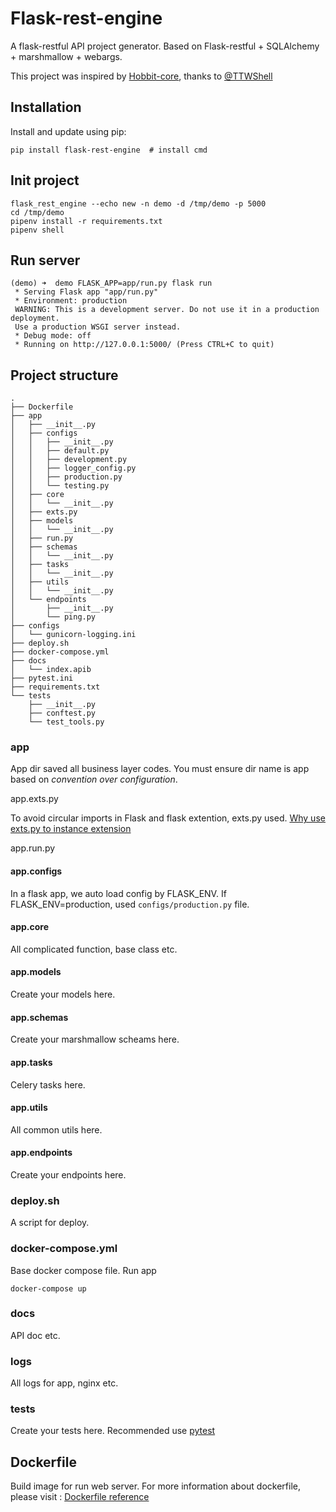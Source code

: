 # Flask-rest-engine

<!-- [![CircleCI](https://circleci.com/gh/TTWShell/Flask-rest-engine.svg?style=svg)](https://circleci.com/gh/TTWShell/Flask-rest-engine)
[![Documentation Status](https://readthedocs.org/projects/Flask-rest-engine/badge/?version=latest)](https://Flask-rest-engine.readthedocs.io/zh/latest/?badge=latest)
[![PyPi-Version](https://img.shields.io/pypi/v/Flask-rest-engine.svg)](https://img.shields.io/pypi/v/Flask-rest-engine.svg)
[![Python-version](https://img.shields.io/pypi/pyversions/Flask-rest-engine.svg)](https://img.shields.io/pypi/pyversions/Flask-rest-engine.svg)
[![codecov](https://codecov.io/gh/TTWShell/Flask-rest-engine/branch/master/graph/badge.svg)](https://codecov.io/gh/TTWShell/Flask-rest-engine)
[![License](https://img.shields.io/:license-mit-blue.svg?style=flat-square)](https://Flask-rest-engine.mit-license.org) -->

A flask-restful API project generator. Based on Flask-restful + SQLAlchemy + marshmallow + webargs.

This project was inspired by [Hobbit-core](https://github.com/TTWShell/hobbit-core), thanks to [@TTWShell](https://github.com/TTWShell)

## Installation

Install and update using pip:

    pip install flask-rest-engine  # install cmd

## Init project

    flask_rest_engine --echo new -n demo -d /tmp/demo -p 5000
    cd /tmp/demo
    pipenv install -r requirements.txt
    pipenv shell

## Run server

    (demo) ➜  demo FLASK_APP=app/run.py flask run
     * Serving Flask app "app/run.py"
     * Environment: production
     WARNING: This is a development server. Do not use it in a production deployment.
     Use a production WSGI server instead.
     * Debug mode: off
     * Running on http://127.0.0.1:5000/ (Press CTRL+C to quit)

## Project structure

    .
    ├── Dockerfile
    ├── app
    │   ├── __init__.py
    │   ├── configs
    │   │   ├── __init__.py
    │   │   ├── default.py
    │   │   ├── development.py
    │   │   ├── logger_config.py
    │   │   ├── production.py
    │   │   └── testing.py
    │   ├── core
    │   │   └── __init__.py
    │   ├── exts.py
    │   ├── models
    │   │   └── __init__.py
    │   ├── run.py
    │   ├── schemas
    │   │   └── __init__.py
    │   ├── tasks
    │   │   └── __init__.py
    │   ├── utils
    │   │   └── __init__.py
    │   └── endpoints
    │       ├── __init__.py
    │       └── ping.py
    ├── configs
    │   └── gunicorn-logging.ini
    ├── deploy.sh
    ├── docker-compose.yml
    ├── docs
    │   └── index.apib
    ├── pytest.ini
    ├── requirements.txt
    └── tests
        ├── __init__.py
        ├── conftest.py
        └── test_tools.py

### app

App dir saved all business layer codes. You must ensure dir name is app based on *convention over configuration*.

app.exts.py

To avoid circular imports in Flask and flask extention, exts.py used. [Why use exts.py to instance extension](https://stackoverflow.com/questions/42909816/can-i-avoid-circular-imports-in-flask-and-sqlalchemy/51739367#51739367)

app.run.py

#### app.configs

In a flask app, we auto load config by FLASK_ENV. If FLASK_ENV=production, used ``configs/production.py`` file.

#### app.core

All complicated function, base class etc.

#### app.models

Create your models here.

#### app.schemas

Create your marshmallow scheams here.

#### app.tasks

Celery tasks here.

#### app.utils

All common utils here.

#### app.endpoints

Create your endpoints here.

### deploy.sh

A script for deploy.

### docker-compose.yml

Base docker compose file. Run app

    docker-compose up

### docs

API doc etc.

### logs

All logs for app, nginx etc.

### tests

Create your tests here. Recommended use [pytest](https://docs.pytest.org/en/latest/)

## Dockerfile

Build image for run web server. For more information about dockerfile, please visit : [Dockerfile reference](https://docs.docker.com/engine/reference/builder/#usage)

